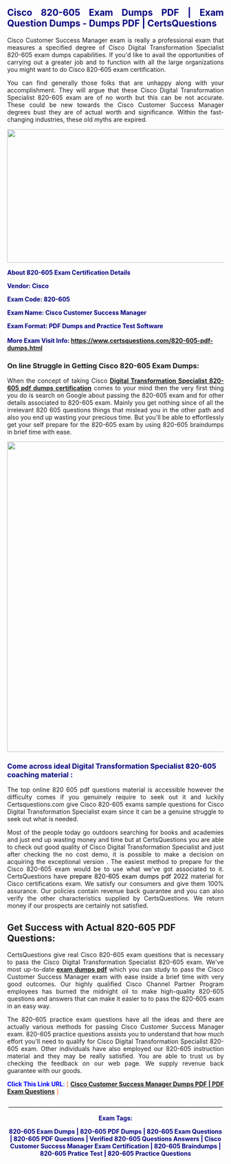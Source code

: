 <h2 style="text-align: justify;"><span style="color: #000080;">Cisco 820-605 Exam Dumps PDF | Exam Question Dumps - Dumps PDF | CertsQuestions</span></h2>
<p style="text-align: justify;">Cisco Customer Success Manager exam is really a professional exam that measures a specified degree of Cisco Digital Transformation Specialist 820-605 exam dumps capabilities. If you'd like to avail the opportunities of carrying out a greater job and to function with all the large organizations you might want to do Cisco 820-605 exam certification.</p>
<p style="text-align: justify;">You can find generally those folks that are unhappy along with your accomplishment. They will argue that these Cisco Digital Transformation Specialist 820-605 exam are of no worth but this can be not accurate. These could be new towards the Cisco Customer Success Manager degrees bust they are of actual worth and significance. Within the fast-changing industries, these old myths are expired.</p>
<p><img style="display: block; margin-left: auto; margin-right: auto;" src="https://i.imgur.com/eaP4ae9.png" width="840" height="310" /></p>
<p><span style="color: #000080;"><strong>About 820-605 Exam Certification Details</strong></span></p>
<p><span style="color: #000080;"><strong>Vendor: Cisco<br /></strong></span></p>
<p><span style="color: #000080;"><strong>Exam Code: 820-605</strong></span></p>
<p><span style="color: #000080;"><strong>Exam Name: Cisco Customer Success Manager</strong></span></p>
<p><span style="color: #000080;"><strong>Exam Format: PDF Dumps and Practice Test Software<br /><br />More Exam Visit Info: <span style="color: #ff6600;"><a href="https://www.certsquestions.com/820-605-pdf-dumps.html">https://www.certsquestions.com/820-605-pdf-dumps.html</a></span></strong></span></p>
<h3>On line Struggle in Getting Cisco 820-605 Exam Dumps:</h3>
<p style="text-align: justify;">When the concept of taking Cisco <a href="https://www.certsquestions.com/820-605-pdf-dumps.html"><strong>Digital Transformation Specialist 820-605 pdf dumps certification</strong></a> comes to your mind then the very first thing you do is search on Google about passing the 820-605 exam and for other details associated to 820-605 exam. Mainly you get nothing since of all the irrelevant 820 605 questions things that mislead you in the other path and also you end up wasting your precious time. But you'll be able to effortlessly get your self prepare for the 820-605 exam by using 820-605 braindumps in brief time with ease.</p>
<p><a href="https://www.certsquestions.com/820-605-pdf-dumps.html"><img style="display: block; margin-left: auto; margin-right: auto;" src="https://i.imgur.com/pxhoKQ2.png" width="720" /></a></p>
<h3><span style="color: #000080;">Come across ideal Digital Transformation Specialist 820-605 coaching material :</span></h3>
<p style="text-align: justify;">The top online 820 605 pdf questions material is accessible however the difficulty comes if you genuinely require to seek out it and luckily Certsquestions.com give Cisco 820-605 exams sample questions for Cisco Digital Transformation Specialist exam since it can be a genuine struggle to seek out what is needed.</p>
<p style="text-align: justify;">Most of the people today go outdoors searching for books and academies and just end up wasting money and time but at CertsQuestions you are able to check out good quality of Cisco Digital Transformation Specialist and just after checking the no cost demo, it is possible to make a decision on acquiring the exceptional version . The easiest method to prepare for the Cisco 820-605 exam would be to use what we've got associated to it. CertsQuestions have <span style="color: #000000;">prepare 820-605 exam dumps pdf 2022</span> material for Cisco certifications exam. We satisfy our consumers and give them 100% assurance. Our policies contain revenue back guarantee and you can also verify the other characteristics supplied by CertsQuestions. We return money if our prospects are certainly not satisfied.</p>
<h2>Get Success with Actual 820-605 PDF Questions:</h2>
<p style="text-align: justify;">CertsQuestions give real Cisco 820-605 exam questions that is necessary to pass the Cisco Digital Transformation Specialist 820-605 exam. We've most up-to-date<strong>&nbsp;<a href="https://www.certsquestions.com/">exam dumps pdf</a></strong>&nbsp;which you can study to pass the Cisco Customer Success Manager exam with ease inside a brief time with very good outcomes. Our highly qualified Cisco Channel Partner Program employees has burned the midnight oil to make high-quality 820-605 questions and answers that can make it easier to to pass the 820-605 exam in an easy way.</p>
<p style="text-align: justify;">The 820-605 practice exam questions have all the ideas and there are actually various methods for passing Cisco Customer Success Manager exam. 820-605 practice questions assists you to understand that how much effort you'll need to qualify for Cisco Digital Transformation Specialist 820-605 exam. Other individuals have also employed our 820-605 instruction material and they may be really satisfied. You are able to trust us by checking the feedback on our web page. We supply revenue back guarantee with our goods.</p>
<p style="text-align: justify;"><span style="color: #0000ff;"><strong>Click This Link URL</strong>:</span> <span style="color: #ff6600;">[ <strong><a href="https://www.certsquestions.com/cisco-channel-partner-program-certification.html">Cisco Customer Success Manager Dumps PDF | PDF Exam Questions</a></strong> ]</span></p>
<p style="text-align: center;">______________________________________________________________________________</p>
<p style="text-align: center;"><span style="color: #000080;"><strong>Exam Tags:</strong></span></p>
<p style="text-align: center;"><span style="color: #000080;"><strong>820-605 Exam Dumps | 820-605 PDF Dumps | 820-605 Exam Questions | 820-605 PDF Questions | Verified 820-605 Questions Answers | Cisco Customer Success Manager Exam Certification | 820-605 Braindumps | 820-605 Pratice Test | 820-605 Practice Questions</strong></span></p>
